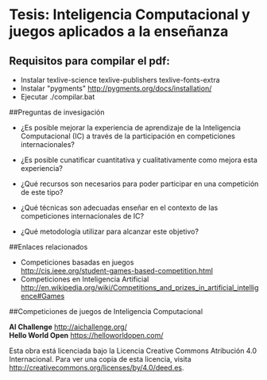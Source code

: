 Tesis: Inteligencia Computacional y juegos aplicados a la enseñanza
======

## Requisitos para compilar el pdf:
- Instalar texlive-science texlive-publishers texlive-fonts-extra
- Instalar "pygments" http://pygments.org/docs/installation/
- Ejecutar ./compilar.bat

##Preguntas de invesigación

* ¿Es posible mejorar la experiencia de aprendizaje de la Inteligencia Computacional (IC) a través de la participación en competiciones internacionales?

* ¿Es posible cunatificar cuantitativa y cualitativamente como mejora esta experiencia?

* ¿Qué recursos son necesarios para poder participar en una competición de este tipo?

* ¿Qué técnicas son adecuadas enseñar en el contexto de las competiciones internacionales de IC?

* ¿Qué metodología utilizar para alcanzar este objetivo?


##Enlaces relacionados

* Competiciones basadas en juegos</b><br>
http://cis.ieee.org/student-games-based-competition.html<br>
* Competiciones en Inteligencia Artificial</b><br>
http://en.wikipedia.org/wiki/Competitions_and_prizes_in_artificial_intelligence#Games


##Competiciones de juegos de Inteligencia Computacional</h3>

<b>AI Challenge</b> http://aichallenge.org/<br>
<b>Hello World Open</b> https://helloworldopen.com/<br>




Esta obra está licenciada bajo la Licencia Creative Commons Atribución 4.0 Internacional. Para ver una copia de esta licencia, visita http://creativecommons.org/licenses/by/4.0/deed.es.
